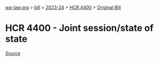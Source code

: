 [wa-law.org](/) > [bill](/bill/) > [2023-24](/bill/2023-24/) > [HCR 4400](/bill/2023-24/hcr/4400/) > [Original Bill](/bill/2023-24/hcr/4400/1/)

# HCR 4400 - Joint session/state of state

[Source](http://lawfilesext.leg.wa.gov/biennium/2023-24/Pdf/Bills/House%20Concurrent%20Resolutions/4400.pdf)
